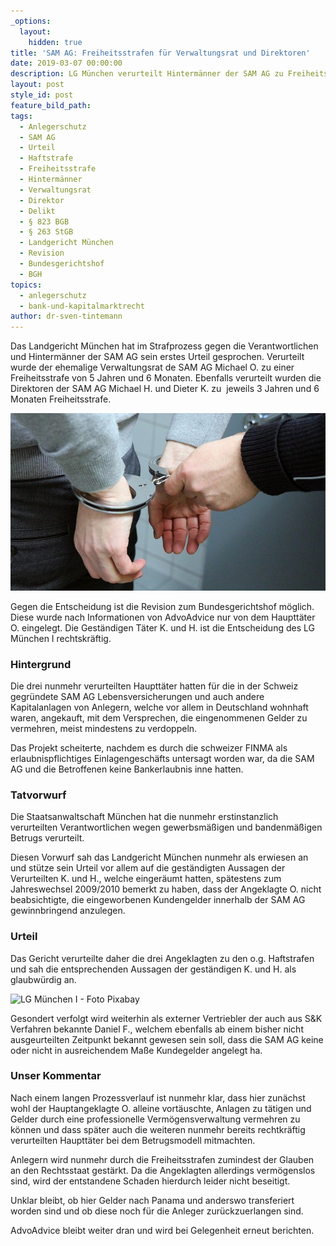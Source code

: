 ```yaml
---
_options:
  layout:
    hidden: true
title: 'SAM AG: Freiheitsstrafen für Verwaltungsrat und Direktoren'
date: 2019-03-07 00:00:00
description: LG München verurteilt Hintermänner der SAM AG zu Freiheitsstrafen
layout: post
style_id: post
feature_bild_path:
tags:
  - Anlegerschutz
  - SAM AG
  - Urteil
  - Haftstrafe
  - Freiheitsstrafe
  - Hintermänner
  - Verwaltungsrat
  - Direktor
  - Delikt
  - § 823 BGB
  - § 263 StGB
  - Landgericht München
  - Revision
  - Bundesgerichtshof
  - BGH
topics:
  - anlegerschutz
  - bank-und-kapitalmarktrecht
author: dr-sven-tintemann
---
```


Das Landgericht M&uuml;nchen hat im Strafprozess gegen die Verantwortlichen und Hinterm&auml;nner der SAM AG sein erstes Urteil gesprochen. Verurteilt wurde der ehemalige Verwaltungsrat de SAM AG Michael O. zu einer Freiheitsstrafe von 5 Jahren und 6 Monaten. Ebenfalls verurteilt wurden die Direktoren der SAM AG Michael H. und Dieter K. zu&nbsp; jeweils 3 Jahren und 6 Monaten Freiheitsstrafe.

![](/uploads/handcuffs-2102488-640-1.jpg)

Gegen die Entscheidung ist die Revision zum Bundesgerichtshof m&ouml;glich. Diese wurde nach Informationen von AdvoAdvice nur von dem Hauptt&auml;ter O. eingelegt. Die Gest&auml;ndigen T&auml;ter K. und H. ist die Entscheidung des LG M&uuml;nchen I rechtskr&auml;ftig.

### Hintergrund

Die drei nunmehr verurteilten Hauptt&auml;ter hatten f&uuml;r die in der Schweiz gegr&uuml;ndete SAM AG Lebensversicherungen und auch andere Kapitalanlagen von Anlegern, welche vor allem in Deutschland wohnhaft waren, angekauft, mit dem Versprechen, die eingenommenen Gelder zu vermehren, meist mindestens zu verdoppeln.

Das Projekt scheiterte, nachdem es durch die schweizer FINMA als erlaubnispflichtiges Einlagengesch&auml;fts untersagt worden war, da die SAM AG und die Betroffenen keine Bankerlaubnis inne hatten.

### Tatvorwurf

Die Staatsanwaltschaft M&uuml;nchen hat die nunmehr erstinstanzlich verurteilten Verantwortlichen wegen gewerbsm&auml;&szlig;igen und bandenm&auml;&szlig;igen Betrugs verurteilt.

Diesen Vorwurf sah das Landgericht M&uuml;nchen nunmehr als erwiesen an und st&uuml;tze sein Urteil vor allem auf die gest&auml;ndigten Aussagen der Verurteilten K. und H., welche einger&auml;umt hatten, sp&auml;testens zum Jahreswechsel 2009/2010 bemerkt zu haben, dass der Angeklagte O. nicht beabsichtigte, die eingeworbenen Kundengelder innerhalb der SAM AG gewinnbringend anzulegen.&nbsp;

### Urteil

Das Gericht verurteilte daher die drei Angeklagten zu den o.g. Haftstrafen und sah die entsprechenden Aussagen der gest&auml;ndigen K. und H. als glaubw&uuml;rdig an.

![LG München I - Foto Pixabay](/uploads/lg-münchen-i-2.jpg "Landgericht München I verurteilt SAM AG Hintermänner zu Freiheitsstrafen")

Gesondert verfolgt wird weiterhin als externer Vertriebler der auch aus S&K Verfahren bekannte Daniel F., welchem ebenfalls ab einem bisher nicht ausgeurteilten Zeitpunkt bekannt gewesen sein soll, dass die SAM AG keine oder nicht in ausreichendem Ma&szlig;e Kundegelder angelegt ha.

### Unser Kommentar

Nach einem langen Prozessverlauf ist nunmehr klar, dass hier zun&auml;chst wohl der Hauptangeklagte O. alleine vort&auml;uschte, Anlagen zu t&auml;tigen und Gelder durch eine professionelle Verm&ouml;gensverwaltung vermehren zu k&ouml;nnen und dass sp&auml;ter auch die weiteren nunmehr bereits rechtkr&auml;ftig verurteilten Hauptt&auml;ter bei dem Betrugsmodell mitmachten.

Anlegern wird nunmehr durch die Freiheitsstrafen zumindest der Glauben an den Rechtsstaat gest&auml;rkt. Da die Angeklagten allerdings verm&ouml;genslos sind, wird der entstandene Schaden hierdurch leider nicht beseitigt.

Unklar bleibt, ob hier Gelder nach Panama und anderswo transferiert worden sind und ob diese noch f&uuml;r die Anleger zur&uuml;ckzuerlangen sind.

AdvoAdvice bleibt weiter dran und wird bei Gelegenheit erneut berichten.